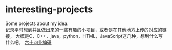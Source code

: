 # interesting-projects
Some projects about my idea.
<br>
记录平时想到并且做出来的一些有趣的小项目，或者是在其他地方上传的对应的链接，
大概是C，C++，java，python，HTML，JavaScript这几种，想到什么写什么吧。
<a href=https://github.com/LaicZhang/interesting-projects/blob/master/64gua.html>六十四卦编码</a>
